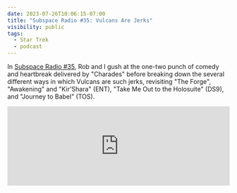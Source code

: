 ```yaml
---
date: 2023-07-26T10:06:15-07:00
title: "Subspace Radio #35: Vulcans Are Jerks"
visibility: public
tags:
  - Star Trek
  - podcast
---
```

In [Subspace Radio #35](https://www.subspace.fm/episodes/episode-35-vulcans-are-jerks-snw-2x05-charades), Rob and I gush at the one-two punch of comedy and heartbreak delivered by "Charades" before breaking down the several different ways in which Vulcans are such jerks, revisiting "The Forge", "Awakening" and "Kir'Shara" (ENT), "Take Me Out to the Holosuite" (DS9), and "Journey to Babel" (TOS).

<iframe width="100%" height="180" frameborder="no" scrolling="no" seamless src="https://share.transistor.fm/e/6c4b0702"></iframe>
